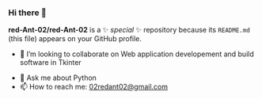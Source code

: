 ### Hi there 👋


**red-Ant-02/red-Ant-02** is a ✨ _special_ ✨ repository because its `README.md` (this file) appears on your GitHub profile.

<!-- - 🔭 I’m currently working on ... -->
<!-- - 🌱 I’m currently learning Flask -->
- 👯 I’m looking to collaborate on Web application developement and build software in Tkinter
<!-- - 🤔 I’m looking for help with ... -->
- 💬 Ask me about Python
- 📫 How to reach me: 02redant02@gmail.com
<!-- - 😄 Pronouns: ... -->
<!-- - ⚡ Fun fact: ... -->

